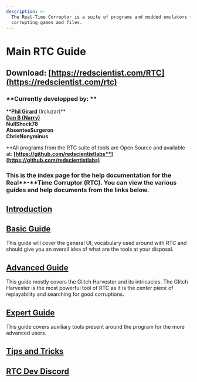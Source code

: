 ```yaml
---
description: >-
  The Real-Time Corruptor is a suite of programs and modded emulators for
  corrupting games and files.
---
```


# Main RTC Guide

## Download: [https://redscientist.com/RTC](https://redscientist.com/rtc)

### **Currently developped by: **

****[**Phil Girard**](http://redscientist.com)** (Ircluzar)**\
****[**Dan B (Narry)**](https://narry.land)****\
**NullShock78**\
**AbsenteeSurgeron**\
**ChrisNonyminus**

**All programs from the RTC suite of tools are Open Source and available at: **[**https://github.com/redscientistlabs**](https://github.com/redscientistlabs)****

### &#x20;<a href="download-httpredscientistcomrtc" id="download-httpredscientistcomrtc"></a>

### This is the index page for the help documentation for the Real**-**Time Corruptor (RTC). You can view the various guides and help documents from the links below. <a href="download-httpredscientistcomrtc" id="download-httpredscientistcomrtc"></a>

## [Introduction](https://corrupt.wiki/corruptors/rtc-real-time-corruptor/introduction.html)

## [Basic Guide](basic/)

This guide will cover the general UI, vocabulary used around with RTC and should give you an overall idea of what are the tools at your disposal.

## [Advanced Guide](https://corrupt.wiki/corruptors/rtc-real-time-corruptor/advanced.html)

This guide mostly covers the Glitch Harvester and its intricacies. The Glitch Harvester is the most powerful tool of RTC as it is the center piece of replayability and searching for good corruptions.

## [Expert Guide](https://corrupt.wiki/corruptors/rtc-real-time-corruptor/expert.html)

This guide covers auxiliary tools present around the program for the more advanced users.

## [Tips and Tricks](tips.md)

## [RTC Dev Discord](https://discord.corrupt.wiki)

